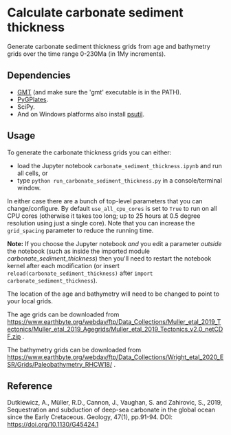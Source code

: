 # Calculate carbonate sediment thickness

Generate carbonate sediment thickness grids from age and bathymetry grids over the time range 0-230Ma (in 1My increments).

## Dependencies

- [GMT](https://www.generic-mapping-tools.org/download/) (and make sure the 'gmt' executable is in the PATH).
- [PyGPlates](https://www.gplates.org/docs/pygplates/pygplates_getting_started.html#installation).
- SciPy.
- And on Windows platforms also install [psutil](https://pypi.org/project/psutil/).

## Usage

To generate the carbonate thickness grids you can either:

- load the Jupyter notebook `carbonate_sediment_thickness.ipynb` and run all cells, or
- type `python run_carbonate_sediment_thickness.py` in a console/terminal window.

In either case there are a bunch of top-level parameters that you can change/configure.
By default `use_all_cpu_cores` is set to `True` to run on all CPU cores
(otherwise it takes too long; up to 25 hours at 0.5 degree resolution using just a single core).
Note that you can increase the `grid_spacing` parameter to reduce the running time.

**Note:** If you choose the Jupyter notebook *and* you edit a parameter *outside* the notebook
(such as inside the imported module *carbonate_sediment_thickness*) then you'll need to restart the notebook kernel
after each modification (or insert `reload(carbonate_sediment_thickness)` after `import carbonate_sediment_thickness`).

The location of the age and bathymetry will need to be changed to point to your local grids.

The age grids can be downloaded from https://www.earthbyte.org/webdav/ftp/Data_Collections/Muller_etal_2019_Tectonics/Muller_etal_2019_Agegrids/Muller_etal_2019_Tectonics_v2.0_netCDF.zip .

The bathymetry grids can be downloaded from https://www.earthbyte.org/webdav/ftp/Data_Collections/Wright_etal_2020_ESR/Grids/Paleobathymetry_RHCW18/ .

## Reference

Dutkiewicz, A., Müller, R.D., Cannon, J., Vaughan, S. and Zahirovic, S., 2019, Sequestration and subduction of deep-sea carbonate in the global ocean since the Early Cretaceous. Geology, 47(1), pp.91-94. DOI:  https://doi.org/10.1130/G45424.1
